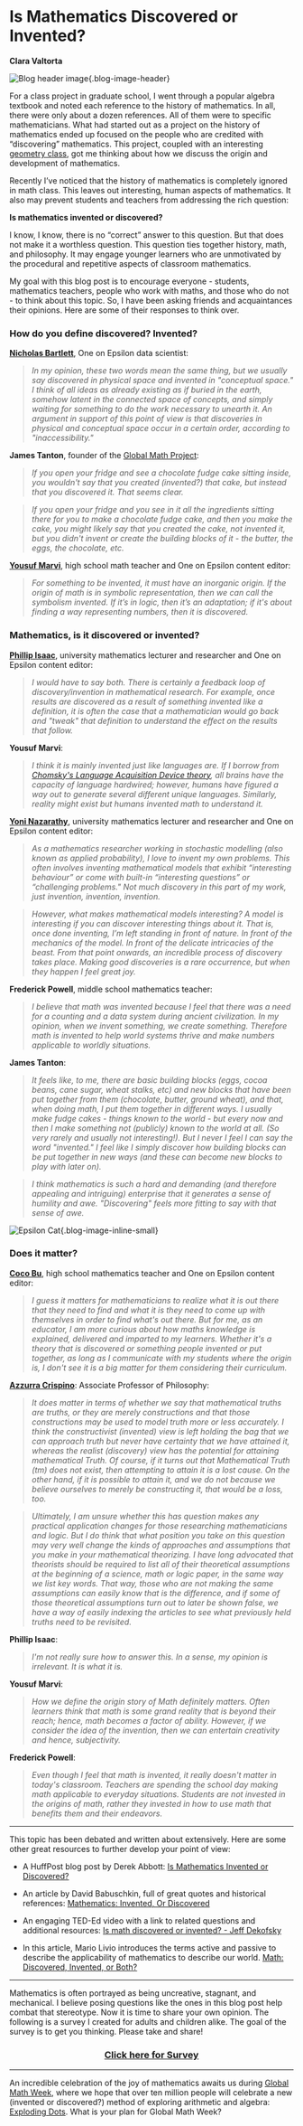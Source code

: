 # Is Mathematics Discovered or Invented?

**Clara Valtorta**

![Blog header image](https://es-app.com/assets/bal24x.jpg){.blog-image-header}

For a class project in graduate school, I went through a popular algebra textbook and noted each reference to the history of mathematics. In all, there were only about a dozen references. All of them were to specific mathematicians. What had started out as a project on the history of mathematics ended up focused on the people who are credited with “discovering” mathematics. This project, coupled with an interesting [geometry class](https://epsilonstream.com/blog/thinking-outside-the-coordinte-plane/), got me thinking about how we discuss the origin and development of mathematics.

Recently I’ve noticed that the history of mathematics is completely ignored in math class. This leaves out interesting, human aspects of mathematics. It also may prevent students and teachers from addressing the rich question:

**Is mathematics invented or discovered?**

I know, I know, there is no “correct” answer to this question. But that does not make it a worthless question. This question ties together history, math, and philosophy. It may engage younger learners who are unmotivated by the procedural and repetitive aspects of classroom mathematics.

My goal with this blog post is to encourage everyone - students, mathematics teachers, people who work with maths, and those who do not - to think about this topic. So, I have been asking friends and acquaintances their opinions. Here are some of their responses to think over.

### How do you define discovered? Invented?

**[Nicholas Bartlett](https://www.linkedin.com/in/nicholas-bartlett-4958ab15a/)**, One on Epsilon data scientist:

> *In my opinion, these two words mean the same thing, but we usually say discovered in physical space and invented in "conceptual space." I think of all ideas as already existing as if buried in the earth, somehow latent in the connected space of concepts, and simply waiting for something to do the work necessary to unearth it.  An argument in support of this point of view is that discoveries in physical and conceptual space occur in a certain order, according to "inaccessibility."*

**James Tanton**, founder of the [Global Math Project](https://www.globalmathproject.org/):

> *If you open your fridge and see a chocolate fudge cake sitting inside, you wouldn't say that you created (invented?) that cake, but instead that you discovered it. That seems clear.*

> *If you open your fridge and you see in it all the ingredients sitting there for you to make a chocolate fudge cake, and then you make the cake, you might likely say that you created the cake, not invented it, but you didn't invent or create the building blocks of it - the butter, the eggs, the chocolate, etc.*

**[Yousuf Marvi](https://www.linkedin.com/in/yousuf-marvi-896a2b11/)**, high school math teacher and One on Epsilon content editor:

> *For something to be invented, it must have an inorganic origin. If the origin of math is in symbolic representation, then we can call the symbolism invented. If it’s in logic, then it’s an adaptation; if it's about finding a way representing numbers, then it is discovered.*

### Mathematics, is it discovered or invented?

**[Phillip Isaac](https://www.linkedin.com/in/phillip-isaac-9755706/)**, university mathematics lecturer and researcher and One on Epsilon content editor:

> *I would have to say both. There is certainly a feedback loop of discovery/invention in mathematical research. For example, once results are discovered as a result of something invented like a definition, it is often the case that a mathematician would go back and "tweak" that definition to understand the effect on the results that follow.*

**Yousuf Marvi**:

> *I think it is mainly invented just like languages are. If I borrow from [Chomsky's Language Acquisition Device theory](https://www.youtube.com/watch?v=7Cgpfw4z8cw), all brains have the capacity of language hardwired; however, humans have figured a way out to generate several different unique languages. Similarly, reality might exist but humans invented math to understand it.*

**[Yoni Nazarathy](https://www.linkedin.com/in/yoni-nazarathy-2740252a/)**, university mathematics lecturer and researcher and One on Epsilon content editor:

> *As a mathematics researcher working in stochastic modelling (also known as applied probability), I love to invent my own problems. This often involves inventing mathematical models that exhibit “interesting behaviour” or come with built-in “interesting questions” or “challenging problems." Not much discovery in this part of my work, just invention, invention, invention.*

> *However, what makes mathematical models interesting? A model is interesting if you can discover interesting things about it. That is, once done inventing, I’m left standing in front of nature. In front of the mechanics of the model. In front of the delicate intricacies of the beast. From that point onwards, an incredible process of discovery takes place. Making good discoveries is a rare occurrence, but when they happen I feel great joy.*

**Frederick Powell**, middle school mathematics teacher:

> *I believe that math was invented because I feel that there was a need for a counting and a data system during ancient civilization. In my opinion, when we invent something, we create something. Therefore math is invented to help world systems thrive and make numbers applicable to worldly situations.*

**James Tanton**:

> *It feels like, to me, there are basic building blocks (eggs, cocoa beans, cane sugar, wheat stalks, etc) and new blocks that have been put together from them (chocolate, butter, ground wheat),  and that, when doing math, I put them together in different ways. I usually make fudge cakes - things known to the world - but every now and then I make something not (publicly) known to the world at all. (So very rarely and usually not interesting!). But I never I feel I can say the word "invented." I feel like I simply discover how building blocks can be put together in new ways (and these can become new blocks to play with later on).*

> *I think mathematics is such a hard and demanding (and therefore appealing and intriguing) enterprise that it generates a sense of humility and awe. "Discovering" feels more fitting to say with that sense of awe.*

![Epsilon Cat](https://es-app.com/blog-assets/kitch.jpg){.blog-image-inline-small}

### Does it matter?

**[Coco Bu](https://www.linkedin.com/in/coco-bu-0481a9100/)**, high school mathematics teacher and One on Epsilon content editor:

> *I guess it matters for mathematicians to realize what it is out there that they need to find and what it is they need to come up with themselves in order to find what's out there. But for me, as an educator, I am more curious about how maths knowledge is explained, delivered and imparted to my learners. Whether it's a theory that is discovered or something people invented or put together, as long as I communicate with my students where the origin is, I don't see it is a big matter for them considering their curriculum.*

**[Azzurra Crispino](https://www.linkedin.com/in/azzurra-crispino-b1662353/)**: Associate Professor of Philosophy:

> *It does matter in terms of whether we say that mathematical truths are truths, or they are merely constructions and that those constructions may be used to model truth more or less accurately. I think the constructivist (invented) view is left holding the bag that we can approach truth but never have certainty that we have attained it, whereas the realist (discovery) view has the potential for attaining mathematical Truth. Of course, if it turns out that Mathematical Truth (tm) does not exist, then attempting to attain it is a lost cause. On the other hand, if it is possible to attain it, and we do not because we believe ourselves to merely be constructing it, that would be a loss, too.*

> *Ultimately, I am unsure whether this has question makes any practical application changes for those researching mathematicians and logic. But I do think that what position you take on this question may very well change the kinds of approaches and assumptions that you make in your mathematical theorizing. I have long advocated that theorists should be required to list all of their theoretical assumptions at the beginning of a science, math or logic paper, in the same way we list key words. That way, those who are not making the same assumptions can easily know that is the difference, and if some of those theoretical assumptions turn out to later be shown false, we have a way of easily indexing the articles to see what previously held truths need to be revisited.*

**Phillip Isaac**:

> *I'm not really sure how to answer this. In a sense, my opinion is irrelevant. It is what it is.*

**Yousuf Marvi**:

> *How we define the origin story of Math definitely matters. Often learners think that math is some grand reality that is beyond their reach; hence, math becomes a factor of ability. However, if we consider the idea of the invention, then we can entertain creativity and hence, subjectivity.*

**Frederick Powell**:

> *Even though I feel that math is invented, it really doesn't matter in today's classroom. Teachers are spending the school day making math applicable to everyday situations. Students are not invested in the origins of math, rather they invested in how to use math that benefits them and their endeavors.*

***

This topic has been debated and written about extensively. Here are some other great resources to further develop your point of view:

* A HuffPost blog post by Derek Abbott: [Is Mathematics Invented or Discovered?](https://www.huffingtonpost.com/derek-abbott/is-mathematics-invented-o_b_3895622.html)

* An article by David Babuschkin, full of great quotes and historical references: [Mathematics: Invented, Or Discovered](http://theunapologists.com/mathematics-invented-or-discovered?)

* An engaging TED-Ed video with a link to related questions and additional resources: [Is math discovered or invented? - Jeff Dekofsky](https://www.youtube.com/watch?v=X_xR5Kes4Rs)

* In this article, Mario Livio introduces the terms active and passive to describe the applicability of mathematics to describe our world. [Math: Discovered, Invented, or Both?](https://www.pbs.org/wgbh/nova/article/great-math-mystery/)

***

Mathematics is often portrayed as being uncreative, stagnant, and mechanical. I believe posing questions like the ones in this blog post help combat that stereotype. Now it is time to share your own opinion. The following is a survey I created for adults and children alike. The goal of the survey is to get you thinking. Please take and share!

<center>
<h3> <a href= "https://www.surveymonkey.com/r/WHM3B7V"> Click here for Survey </a> </h3>
</center>

***

An incredible celebration of the joy of mathematics awaits us during [Global Math Week](https://www.globalmathproject.org/), where we hope that over ten million people will celebrate a new (invented or discovered?) method of exploring arithmetic and algebra: [Exploding Dots](https://www.explodingdots.org/). What is your plan for Global Math Week?







